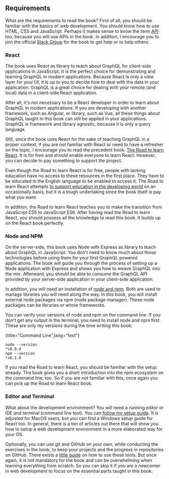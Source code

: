 ## Requirements

What are the requirements to read the book? First of all, you should be familiar with the basics of web development. You should know how to use HTML, CSS and JavaScript. Perhaps it makes sense to know the term [API](https://www.robinwieruch.de/what-is-an-api-javascript/) too, because you will use APIs in the book. In addition, I encourage you to join the official [Slack Group](https://slack-the-road-to-learn-react.wieruch.com/) for the book to get help or to help others.

### React

The book uses React as library to teach about GraphQL for client-side applications in JavaScript. It is the perfect choice for demonstrating and learning GraphQL in modern applications. Because React is only a view layer for your UI, it is up to you to decide how to deal with the data in your application. GraphQL is a great choice for dealing with your remote (and local) data in a client-side React application.

After all, it's not necessary to be a React developer in order to learn about GraphQL in modern applications. If you are developing with another framework, such as Angular, or library, such as Vue, all these things about GraphQL taught in this book can still be applied in your applications. GraphQL is framework and library agnostic, because it is only a query language.

Still, since the book uses React for the sake of teaching GraphQL in a proper context, if you are not familiar with React or need to have a refresher on the topic, I encourage you to read the precedent book: [The Road to learn React](https://www.robinwieruch.de/the-road-to-learn-react/). It is for free and should enable everyone to learn React. However, you can decide to pay something to support the project.

Even though the Road to learn React is for free, people with lacking education have no access to these resources in the first place. They have to be educated in the English language to be enabled to access it. The Road to learn React attempts [to support education in the developing world](https://www.robinwieruch.de/giving-back-by-learning-react/) on an occasionally basis, but it is a tough undertaking since the book itself is pay what you want.

In addition, the Road to learn React teaches you to make the transition from JavaScript ES5 to JavaScript ES6. After having read the Road to learn React, you should possess all the knowledge to read this book. It builds up on the React book perfectly.

### Node and NPM

On the server-side, this book uses Node with Express as library to teach about GraphQL in JavaScript. You don't need to know much about those technologies before using them for your first GraphQL powered applications. The book will guide you through the process of setting up a Node application with Express and shows you how to weave GraphQL into the mix. Afterward, you should be able to consume the GraphQL API provided by your server-side application in your client-side application.

In addition, you will need an installation of [node and npm](https://nodejs.org/en/). Both are used to manage libraries you will need along the way. In this book, you will install external node packages via npm (node package manager). These node packages can be libraries or whole frameworks.

You can verify your versions of node and npm on the command line. If you don't get any output in the terminal, you need to install node and npm first. These are only my versions during the time writing this book:

{title="Command Line",lang="text"}
~~~~~~~~
node --version
*v8.9.4
npm --version
*v6.1.0
~~~~~~~~

If you read the Road to learn React, you should be familiar with the setup already. The book gives you a short introduction into the npm ecosystem on the command line, too. So if you are not familiar with this, once again you can pick up the Road to learn React book.

### Editor and Terminal

What about the development environment? You will need a running editor or IDE and terminal (command line tool). You can [follow my setup guide](https://www.robinwieruch.de/developer-setup/). It is adjusted for MacOS users, but you can find a Windows setup guide for React too. In general, there is a ton of articles out there that will show you how to setup a web development environment in a more elaborated way for your OS.

Optionally, you can use git and GitHub on your own, while conducting the exercises in the book, to keep your projects and the progress in repositories on GitHub. There exists a [little guide](https://www.robinwieruch.de/git-essential-commands/) on how to use these tools. But once again, it is not mandatory for the book and can be overwhelming when learning everything from scratch. So you can skip it if you are a newcomer in web development to focus on the essential parts taught in this book.

